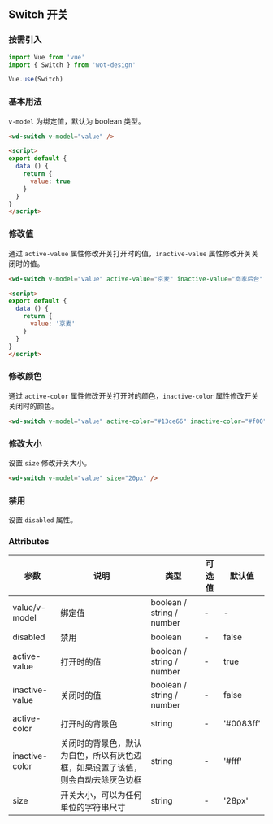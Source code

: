 ## Switch 开关

### 按需引入

```javascript
import Vue from 'vue'
import { Switch } from 'wot-design'

Vue.use(Switch)
```

### 基本用法

`v-model` 为绑定值，默认为 boolean 类型。

```html
<wd-switch v-model="value" />

<script>
export default {
  data () {
    return {
      value: true
    }
  }
}
</script>
```

### 修改值

通过 `active-value` 属性修改开关打开时的值，`inactive-value` 属性修改开关关闭时的值。

```html
<wd-switch v-model="value" active-value="京麦" inactive-value="商家后台" />

<script>
export default {
  data () {
    return {
      value: '京麦'
    }
  }
}
</script>
```

### 修改颜色

通过 `active-color` 属性修改开关打开时的颜色，`inactive-color` 属性修改开关关闭时的颜色。

```html
<wd-switch v-model="value" active-color="#13ce66" inactive-color="#f00" />
```

### 修改大小

设置 `size` 修改开关大小。

```html
<wd-switch v-model="value" size="20px" />
```

### 禁用

设置 `disabled` 属性。

### Attributes

| 参数      | 说明                                 | 类型      | 可选值       | 默认值   |
|---------- |------------------------------------ |---------- |------------- |-------- |
| value/v-model   |	绑定值 |	boolean / string / number | - |	-  |
| disabled | 禁用 | boolean | - | false |
| active-value | 打开时的值 | boolean / string / number | - | true |
| inactive-value | 关闭时的值 | boolean / string / number | - | false |
| active-color | 打开时的背景色 | string | - | '#0083ff' |
| inactive-color | 关闭时的背景色，默认为白色，所以有灰色边框，如果设置了该值，则会自动去除灰色边框 | string | - | '#fff' |
| size | 开关大小，可以为任何单位的字符串尺寸 | string | - | '28px' |